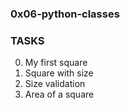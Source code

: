 ### 0x06-python-classes

### TASKS
0. My first square
1. Square with size
2. Size validation
3. Area of a square

